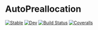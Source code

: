 # AutoPreallocation

[![Stable](https://img.shields.io/badge/docs-stable-blue.svg)](https://oxinabox.github.io/AutoPreallocation.jl/stable)
[![Dev](https://img.shields.io/badge/docs-dev-blue.svg)](https://oxinabox.github.io/AutoPreallocation.jl/dev)
[![Build Status](https://travis-ci.com/oxinabox/AutoPreallocation.jl.svg?branch=master)](https://travis-ci.com/oxinabox/AutoPreallocation.jl)
[![Coveralls](https://coveralls.io/repos/github/oxinabox/AutoPreallocation.jl/badge.svg?branch=master)](https://coveralls.io/github/oxinabox/AutoPreallocation.jl?branch=master)
